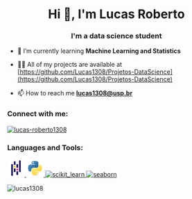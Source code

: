 <h1 align="center">Hi 👋, I'm Lucas Roberto</h1>
<h3 align="center">I'm a data science student</h3>

- 🌱 I’m currently learning **Machine Learning and Statistics**

- 👨‍💻 All of my projects are available at [https://github.com/Lucas1308/Projetos-DataScience](https://github.com/Lucas1308/Projetos-DataScience)

- 📫 How to reach me **lucas1308@usp.br**

<h3 align="left">Connect with me:</h3>
<p align="left">
<a href="https://linkedin.com/in/lucas-roberto1308" target="blank"><img align="center" src="https://raw.githubusercontent.com/rahuldkjain/github-profile-readme-generator/master/src/images/icons/Social/linked-in-alt.svg" alt="lucas-roberto1308" height="30" width="40" /></a>
</p>

<h3 align="left">Languages and Tools:</h3>
<p align="left"> <a href="https://pandas.pydata.org/" target="_blank" rel="noreferrer"> <img src="https://raw.githubusercontent.com/devicons/devicon/2ae2a900d2f041da66e950e4d48052658d850630/icons/pandas/pandas-original.svg" alt="pandas" width="40" height="40"/> </a> <a href="https://www.python.org" target="_blank" rel="noreferrer"> <img src="https://raw.githubusercontent.com/devicons/devicon/master/icons/python/python-original.svg" alt="python" width="40" height="40"/> </a> <a href="https://scikit-learn.org/" target="_blank" rel="noreferrer"> <img src="https://upload.wikimedia.org/wikipedia/commons/0/05/Scikit_learn_logo_small.svg" alt="scikit_learn" width="40" height="40"/> </a> <a href="https://seaborn.pydata.org/" target="_blank" rel="noreferrer"> <img src="https://seaborn.pydata.org/_images/logo-mark-lightbg.svg" alt="seaborn" width="40" height="40"/> </a> </p>

<p><img align="center" src="https://github-readme-stats.vercel.app/api/top-langs?username=lucas1308&show_icons=true&locale=en&layout=compact" alt="lucas1308" /></p>
